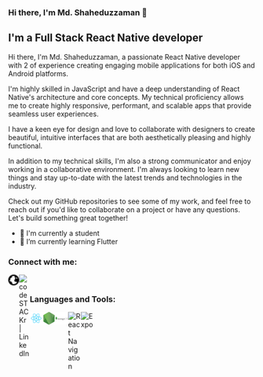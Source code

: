 ### Hi there, I'm Md. Shaheduzzaman 👋

## I'm a Full Stack React Native developer


Hi there, I'm Md. Shaheduzzaman, a passionate React Native developer with 2 of experience creating engaging mobile applications for both iOS and Android platforms.

I'm highly skilled in JavaScript and have a deep understanding of React Native's architecture and core concepts. My technical proficiency allows me to create highly responsive, performant, and scalable apps that provide seamless user experiences.

I have a keen eye for design and love to collaborate with designers to create beautiful, intuitive interfaces that are both aesthetically pleasing and highly functional.

In addition to my technical skills, I'm also a strong communicator and enjoy working in a collaborative environment. I'm always looking to learn new things and stay up-to-date with the latest trends and technologies in the industry.

Check out my GitHub repositories to see some of my work, and feel free to reach out if you'd like to collaborate on a project or have any questions. Let's build something great together!
- 🔭 I'm currently a student  
- 👯 I’m currently learning Flutter 


### Connect with me:

<a href="https://sz-portfolio.netlify.app/" ><img align="left" alt="codeSTACKr.com" width="22px" src="https://raw.githubusercontent.com/iconic/open-iconic/master/svg/globe.svg"/> </a>

<a href="https://www.linkedin.com/in/md-shaheduzzaman/" ><img align="left" alt="codeSTACKr | LinkedIn" width="22px" src="https://cdn.jsdelivr.net/npm/simple-icons@v3/icons/linkedin.svg" /></a>

<br />


### Languages and Tools:

<img align="left" alt="React" width="26px" src="https://raw.githubusercontent.com/github/explore/80688e429a7d4ef2fca1e82350fe8e3517d3494d/topics/react/react.png" />

<img align="left" alt="Node.js" width="26px" src="https://raw.githubusercontent.com/github/explore/80688e429a7d4ef2fca1e82350fe8e3517d3494d/topics/nodejs/nodejs.png" />
<img align="left" alt="MongoDB" width="26px" src="https://raw.githubusercontent.com/github/explore/80688e429a7d4ef2fca1e82350fe8e3517d3494d/topics/mongodb/mongodb.png" />
<img align="left" alt="React Navigation" width="26px" src="https://avatars.githubusercontent.com/u/29647600?s=48&v=4" />
<img align="left" alt="Expo" width="26px" src="https://avatars.githubusercontent.com/u/12504344?s=48&v=4" />

<br />
<br />
